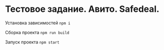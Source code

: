 # Тестовое задание. Авито. Safedeal.

Установка зависимостей `npm i`

Сборка проекта `npm run build`

Запуск проекта `npm start`
